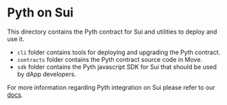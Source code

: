 # Pyth on Sui

This directory contains the Pyth contract for Sui and utilities to deploy and use it.

- `cli` folder contains tools for deploying and upgrading the Pyth contract.
- `contracts` folder contains the Pyth contract source code in Move.
- `sdk` folder contains the Pyth javascript SDK for Sui that should be used by dApp developers.

For more information regarding Pyth integration on Sui please refer to our [docs](https://docs.pyth.network/documentation/pythnet-price-feeds/sui).
